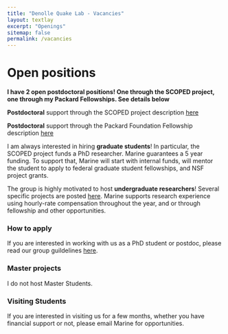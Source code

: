 ```yaml
---
title: "Denolle Quake Lab - Vacancies"
layout: textlay
excerpt: "Openings"
sitemap: false
permalink: /vacancies
---
```


# Open positions

**I have 2 open postdoctoral positions! One through the SCOPED project, one through my Packard Fellowships. See details below**

**Postdoctoral** support through the SCOPED project description [here](./downloads/SCOPED_announcement.pdf)

**Postdoctoral** support through the Packard Foundation Fellowship description [here](./downloads/Packard_2021-2022_postdoc.pdf)

I am always interested in hiring **graduate students**! In particular, the SCOPED project funds a PhD researcher. Marine guarantees a 5 year funding. To support that, Marine will start with internal funds, will mentor the student to apply to federal graduate student fellowships, and NSF project grants.

The group is highly motivated to host **undergraduate researchers**! Several specific projects are posted [here](./downloads/URE.pdf). Marine supports research experience using hourly-rate compensation throughout the year, and or through fellowship and other opportunities.

### How to apply
If you are interested in working with us as a PhD student or postdoc, please read our group guildelines [here]("https://github.com/Denolle-Lab/working_as_a_group/blob/main/onboarding.md").

### Master projects 
I do not host Master Students.

### Visiting Students
If you are interested in visiting us for a few months, whether you have financial support or not, please email Marine for opportunities.


<figure>
<!-- <img src="{{ site.url }}{{ site.baseurl }}/images/picpic/Gallery/.jpg" width="95%"> -->
</figure>
